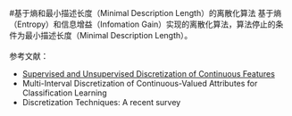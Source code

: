 #基于熵和最小描述长度（Minimal Description Length）的离散化算法
基于熵（Entropy）和信息增益（Infomation Gain）实现的离散化算法，算法停止的条件为最小描述长度（Minimal Description Length）。<br><br>
参考文献：<br>
* [Supervised and Unsupervised Discretization of Continuous Features](http://robotics.stanford.edu/users/sahami/papers-dir/disc.pdf)<br>
* Multi-Interval Discretization of Continuous-Valued Attributes for Classification Learning<br>
* Discretization Techniques: A recent survey<br>
